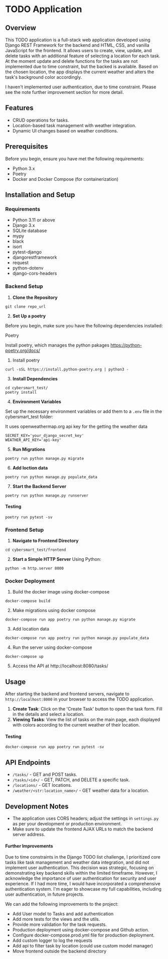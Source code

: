 # TODO Application

## Overview
This TODO application is a full-stack web application developed using Django REST Framework for the backend and HTML, 
CSS, and vanilla JavaScript for the frontend. 
It allows users to create, view, update, and delete tasks with an additional feature of selecting a location for each task.
At the moment update and delete functions for the tasks are not implemented due to time constraint, but the backed is
available.
Based on the chosen location, the app displays the current weather and alters the task's background color accordingly.

I haven't implemented user authentication, due to time constraint. Please see the note further improvement section
for more detail.

## Features
- CRUD operations for tasks.
- Location-based task management with weather integration.
- Dynamic UI changes based on weather conditions.

## Prerequisites
Before you begin, ensure you have met the following requirements:
- Python 3.x
- Poetry 
- Docker and Docker Compose (for containerization)

## Installation and Setup

### Requirements

- Python 3.11 or above
- Django 3.x
- SQLite database
- mypy
- black
- isort
- pytest-django
- djangorestframework
- request
- python-dotenv
- django-cors-headers

### Backend Setup
1. **Clone the Repository**
```
git clone repo_url
```

2. **Set Up a poetry**

Before you begin, make sure you have the following dependencies installed:

Poetry

Install poetry, which manages the python pakages 
https://python-poetry.org/docs/

1) Install poetry

```commandline
curl -sSL https://install.python-poetry.org | python3 -
```


3. **Install Dependencies**
```
cd cybersmart_test/
poetry install
```

4. **Environment Variables**

Set up the necessary environment variables or add them to a `.env` file in the cybersmart_test folder:

It uses openweathermap.org api key for the getting the weather data

```
SECRET_KEY='your_django_secret_key'
WEATHER_API_KEY='api-key'
```

5. **Run Migrations**
```
poetry run python manage.py migrate

```

6. **Add loction data**
```commandline
poetry run python manage.py populate_data
```

7. **Start the Backend Server**
```
poetry run python manage.py runserver
```

#### Testing

```commandline
poetry run pytest -sv
```

### Frontend Setup
1. **Navigate to Frontend Directory**
```
cd cybersmart_test/frontend
```

2. **Start a Simple HTTP Server**
Using Python:
```
python -m http.server 8000
```

### Docker Deployment

1) Build the docker image using docker-compose

```commandline
docker-compose build
```

2) Make migrations using docker compose

```commandline
docker-compose run app poetry run python manage.py migrate
```

3) Add location data

```commandline
docker-compose run app poetry run python manage.py populate_data
```

4) Run the server using docker-compose

```commandline
docker-compose up
```

5) Access the API at http://localhost:8080/tasks/

## Usage
After starting the backend and frontend servers, navigate to `http://localhost:8000` in your browser to access the 
TODO application.

1. **Create Task**: Click on the 'Create Task' button to open the task form. Fill in the details and select a location.
2. **Viewing Tasks**: View the list of tasks on the main page, each displayed with colors according to the current weather 
of their location.

#### Testing 

```commandline
docker-compose run app poetry run pytest -sv
```

## API Endpoints
- `/tasks/` - GET and POST tasks.
- `/tasks/<id>/` - GET, PATCH, and DELETE a specific task.
- `/locations/` - GET locations.
- `/weather/<str:location_name>/` - GET weather data for a location.

## Development Notes
- The application uses CORS headers; adjust the settings in `settings.py` as per your development 
or production environment.
- Make sure to update the frontend AJAX URLs to match the backend server address.


#### Further Improvements

Due to time constraints in the Django TODO list challenge, I prioritized core tasks like task management and weather 
data integration, and did not implement user authentication. 
This decision was strategic, focusing on demonstrating key backend skills within the limited timeframe. 
However, I acknowledge the importance of user authentication for security and user experience. 
If I had more time, I would have incorporated a comprehensive authentication system. 
I'm eager to showcase my full capabilities, including user authentication, in future projects.

We can add the following improvements to the project:

- Add User model to Tasks and add authentication
- Add more tests for the views and the utils.
- Provide more validation for the task requests.
- Production deployment using docker-compose and Github action.
- Configure docker-compose.prod.yml file for production deployment.
- Add custom logger to log the requests
- Add api to filter task by location (could use custom model manager)
- Move frontend outside the backend directory
